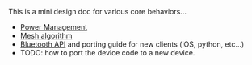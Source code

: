 This is a mini design doc for various core behaviors...

* [Power Management](power.md)
* [Mesh algorithm](mesh-alg.md)
* [Bluetooth API](bluetooth-api.md) and porting guide for new clients (iOS, python, etc...)
* TODO: how to port the device code to a new device.

